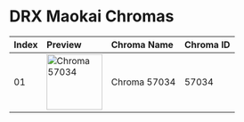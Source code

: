# DRX Maokai Chromas

| Index | Preview | Chroma Name | Chroma ID |
|:---|:---|:---|:---|
| 01 | <img src='https://raw.communitydragon.org/latest/plugins/rcp-be-lol-game-data/global/default/v1/champion-chroma-images/57/57034.png' alt='Chroma 57034' width='100'> | Chroma 57034 | 57034 |
